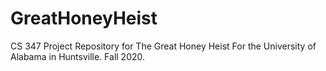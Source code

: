 # GreatHoneyHeist
CS 347 Project Repository for The Great Honey Heist
For the University of Alabama in Huntsville. Fall 2020.

